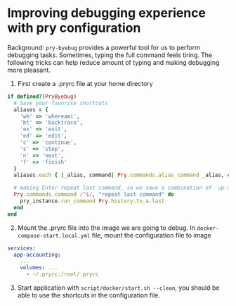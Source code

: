 # Improving debugging experience with pry configuration

Background: `pry-byebug` provides a powerful tool for us to perform debugging tasks. Sometimes, typing the full command feels tiring. The following tricks can help reduce amount of typing and making debugging more pleasant.

1. First create a .pryrc file at your home directory

```ruby
if defined?(PryByebug)
  # Save your favorite shortcuts
  aliases = {
    'wh' => 'whereami',
    'bt' => 'backtrace',
    'ex' => 'exit',
    'ed' => 'edit',
    'c' => 'continue',
    's' => 'step',
    'n' => 'next',
    'f' => 'finish'
  }
  aliases.each { |_alias, command| Pry.commands.alias_command _alias, command }

  # making Enter repeat last command, so we save a combination of `up-arrow` + `Enter` into a single `Enter` key press
  Pry.commands.command /^$/, "repeat last command" do
    pry_instance.run_command Pry.history.to_a.last
  end
end
```

2. Mount the .pryrc file into the image we are going to debug.
   In `docker-compose-start.local.yml` file, mount the configuration file to image

```yml
services:
  app-accounting:
    ...
    volumes: ...
      - ~/.pryrc:/root/.pryrc
```

3. Start application with ```script/docker/start.sh --clean```, you should be able to use the shortcuts in the configuration file.



